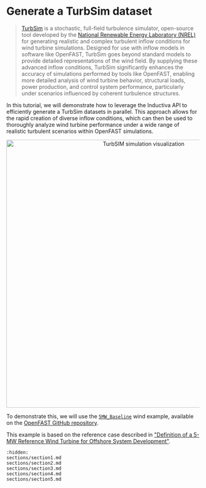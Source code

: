 # Generate a TurbSim dataset

> [TurbSim](https://www2.nrel.gov/wind/nwtc/turbsim) is a stochastic, full-field turbulence simulator, open-source tool developed by the [National Renewable Energy Laboratory (NREL)](https://www.nrel.gov/) for generating realistic and complex turbulent inflow conditions for wind turbine simulations.
Designed for use with inflow models in software like OpenFAST, TurbSim goes beyond standard models to provide detailed representations of the wind field.
By supplying these advanced inflow conditions, TurbSim significantly enhances the accuracy of simulations performed by tools like OpenFAST, enabling more detailed analysis of wind turbine behavior, structural loads, power production, and control system performance, particularly under scenarios influenced by coherent turbulence structures.

In this tutorial, we will demonstrate how to leverage the Inductiva API to efficiently generate a TurbSim datasets in parallel. This approach allows for the rapid creation of diverse inflow conditions, which can then be used to thoroughly analyze wind turbine performance under a wide range of realistic turbulent scenarios within OpenFAST simulations.

<p align="center"><img src="../_static/turbsim_animation_30_fps.gif" alt="TurbSIM simulation visualization" width="700"></p>

To demonstrate this, we will use the [`5MW_Baseline`](https://github.com/OpenFAST/r-test/tree/v4.0.2/glue-codes/openfast/5MW_Baseline) wind example, available on the [OpenFAST GitHub repository](https://github.com/openfast).

This example is based on the reference case described in ["Definition of a 5-MW Reference Wind Turbine for Offshore
System Development"](https://www.nrel.gov/docs/fy09osti/38060.pdf).

```{toctree}
:hidden:
sections/section1.md
sections/section2.md
sections/section3.md
sections/section4.md
sections/section5.md
```
